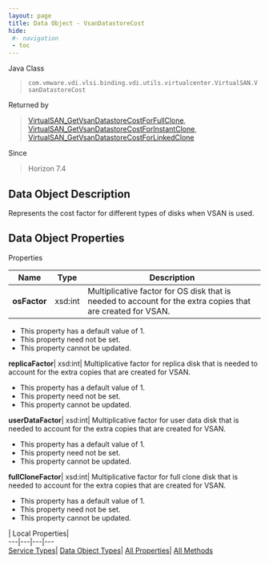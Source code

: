 ```yaml
---
layout: page
title: Data Object - VsanDatastoreCost
hide:
 #- navigation
 - toc
---
```






Java Class  
> `com.vmware.vdi.vlsi.binding.vdi.utils.virtualcenter.VirtualSAN.VsanDatastoreCost`

Returned by  
> [VirtualSAN_GetVsanDatastoreCostForFullClone](vdi.utils.virtualcenter.VirtualSAN.md#getVsanDatastoreCostForFullClone), [VirtualSAN_GetVsanDatastoreCostForInstantClone](vdi.utils.virtualcenter.VirtualSAN.md#getVsanDatastoreCostForInstantClone), [VirtualSAN_GetVsanDatastoreCostForLinkedClone](vdi.utils.virtualcenter.VirtualSAN.md#getVsanDatastoreCostForLinkedClone)

Since  
> Horizon 7.4


## Data Object Description 

Represents the cost factor for different types of disks when VSAN is used. 

## Data Object Properties

Properties

Name |  Type |  Description   
---|---|---  
**osFactor**|  xsd:int|  Multiplicative factor for OS disk that is needed to account for the extra copies that are created for VSAN.   


  * This property has a default value of 1.
 * This property need not be set.
 * This property cannot be updated.

  
**replicaFactor**|  xsd:int|  Multiplicative factor for replica disk that is needed to account for the extra copies that are created for VSAN.   


  * This property has a default value of 1.
 * This property need not be set.
 * This property cannot be updated.

  
**userDataFactor**|  xsd:int|  Multiplicative factor for user data disk that is needed to account for the extra copies that are created for VSAN.   


  * This property has a default value of 1.
 * This property need not be set.
 * This property cannot be updated.

  
**fullCloneFactor**|  xsd:int|  Multiplicative factor for full clone disk that is needed to account for the extra copies that are created for VSAN.   


  * This property has a default value of 1.
 * This property need not be set.
 * This property cannot be updated.

  
  
  
 | Local Properties|   
---|---|---|---  
[Service Types](index-mo_types.md)| [Data Object Types](index-do_types.md)| [All Properties](index-properties.md)| [All Methods](index-methods.md)  
  
  
